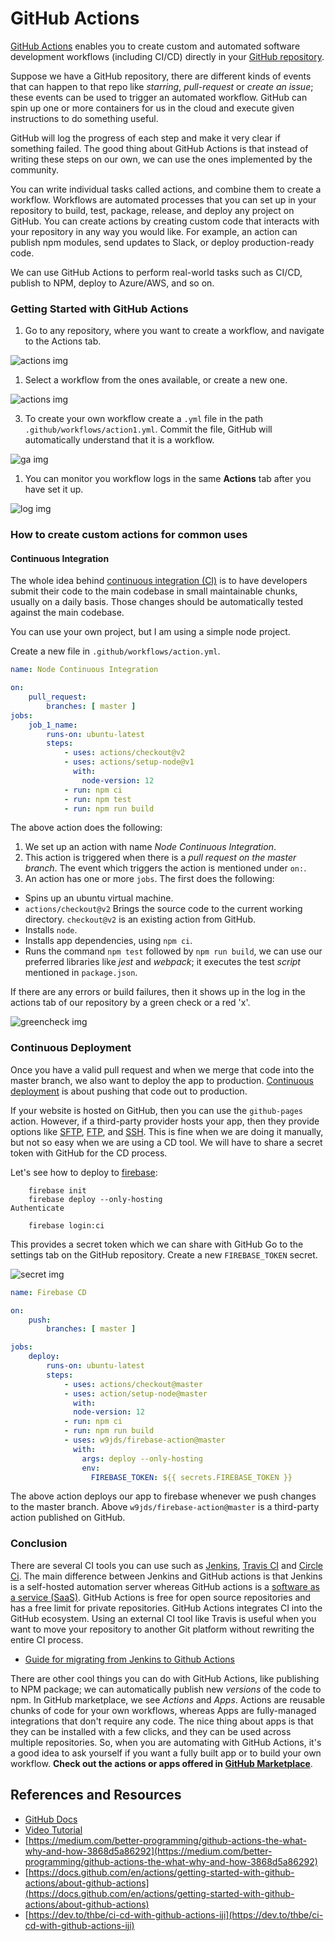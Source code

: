 # GitHub Actions

[GitHub Actions](https://github.com/features/actions) enables you to create custom and automated software development workflows (including CI/CD) directly in your [GitHub repository](https://github.com/github).
<!--more-->

Suppose we have a GitHub repository, there are different kinds of events that can happen to that repo like *starring*, *pull-request* or *create an issue*; these events can be used to trigger an automated workflow. GitHub can spin up one or more containers for us in the cloud and execute given instructions to do something useful.

GitHub will log the progress of each step and make it very clear if something failed. The good thing about GitHub Actions is that instead of writing these steps on our own, we can use the ones implemented by the community.

You can write individual tasks called actions, and combine them to create a workflow. Workflows are automated processes that you can set up in your repository to build, test, package, release, and deploy any project on GitHub. You can create actions by creating custom code that interacts with your repository in any way you would like. For example, an action can publish npm modules, send updates to Slack, or deploy production-ready code.

We can use GitHub Actions to perform real-world tasks such as CI/CD, publish to NPM, deploy to Azure/AWS, and so on.

### Getting Started with GitHub Actions

1. Go to any repository, where you want to create a workflow, and navigate to the Actions tab.

![actions img](github-actions/../img/repo.png)

1. Select a workflow from the ones available, or create a new one.

![actions img](github-actions/../img/actions.png)

3. To create your own workflow create a `.yml` file in the path `.github/workflows/action1.yml`. Commit the file, GitHub will automatically understand that it is a workflow.

![ga img](github-actions/img/../../img/ga4.png)

1. You can monitor you workflow logs in the same **Actions** tab after you have set it up.

![log img](/github-actions/imglog.png)

### How to create custom actions for common uses

#### Continuous Integration

The whole idea behind [continuous integration (CI)](https://en.wikipedia.org/wiki/Continuous_integration) is to have developers submit their code to the main codebase in small maintainable chunks, usually on a daily basis. Those changes should be automatically tested against the main codebase.

You can use your own project, but I am using a simple node project.

Create a new file in `.github/workflows/action.yml`.

```yml
name: Node Continuous Integration

on:
    pull_request:
        branches: [ master ]
jobs:
    job_1_name:
        runs-on: ubuntu-latest
        steps:
            - uses: actions/checkout@v2
            - uses: actions/setup-node@v1
              with:
                node-version: 12
            - run: npm ci
            - run: npm test
            - run: npm run build
```

The above action does the following:

1. We set up an action with name *Node Continuous Integration*.
2. This action is triggered when there is a *pull request on the master branch*. The event which triggers the action is mentioned under `on:`.
3. An action has one or more `jobs`. The first does the following:

* Spins up an ubuntu virtual machine.
* `actions/checkout@v2` Brings the source code to the current working directory. `checkout@v2` is an existing action from GitHub.
* Installs `node`.
* Installs app dependencies, using `npm ci`.
* Runs the command `npm test` followed by `npm run build`, we can use our preferred libraries like *jest* and *webpack*; it executes the test *script* mentioned in `package.json`.

If there are any errors or build failures, then it shows up in the log in the actions tab of our repository by a green check or a red 'x'.

![greencheck img](/workshop/github-actions/greencheck.png)

### Continuous Deployment

Once you have a valid pull request and when we merge that code into the master branch, we also want to deploy the app to production. [Continuous deployment](https://www.atlassian.com/continuous-delivery/continuous-deployment) is about pushing that code out to production.

If your website is hosted on GitHub, then you can use the `github-pages` action. However, if a third-party provider hosts your app, then they provide options like [SFTP](https://www.digitalocean.com/community/tutorials/how-to-use-sftp-to-securely-transfer-files-with-a-remote-server), [FTP](https://github.com/marketplace/actions/ftp-deploy), and [SSH](https://github.com/marketplace/actions/ssh-deploy). This is fine when we are doing it manually, but not so easy when we are using a CD tool. We will have to share a secret token with GitHub for the CD process.

Let's see how to deploy to [firebase](http://firebase.google.com/):

```
    firebase init
    firebase deploy --only-hosting
Authenticate

    firebase login:ci
```

This provides a secret token which we can share with GitHub
Go to the settings tab on the GitHub repository. Create a new `FIREBASE_TOKEN` secret.

![secret img](/github-actions/secret.png)

```yml
name: Firebase CD

on:
    push:
        branches: [ master ]

jobs:
    deploy:
        runs-on: ubuntu-latest
        steps:
            - uses: actions/checkout@master
            - uses: action/setup-node@master
              with:
              node-version: 12
            - run: npm ci
            - run: npm run build
            - uses: w9jds/firebase-action@master
              with:
                args: deploy --only-hosting
                env:
                  FIREBASE_TOKEN: ${{ secrets.FIREBASE_TOKEN }}
```

The above action deploys our app to firebase whenever we push changes to the master branch. Above `w9jds/firebase-action@master` is a third-party action published on GitHub.

### Conclusion

There are several CI tools you can use such as [Jenkins](https://www.jenkins.io/), [Travis CI](https://travis-ci.org/) and [Circle Ci](https://circleci.com/). The main difference between Jenkins and GitHub actions is that Jenkins is a self-hosted automation server whereas GitHub actions is a [software as a service (SaaS)](https://en.wikipedia.org/wiki/Software_as_a_service). GitHub Actions is free for open source repositories and has a free limit for private repositories. GitHub Actions integrates CI into the GitHub ecosystem. Using an external CI tool like Travis is useful when you want to move your repository to another Git platform without rewriting the entire CI process.

* [Guide for migrating from Jenkins to Github Actions](https://docs.github.com/en/actions/migrating-to-github-actions/migrating-from-jenkins-to-github-actions)

There are other cool things you can do with GitHub Actions, like publishing to NPM package; we can automatically publish new *versions* of the code to npm. In GitHub marketplace, we see *Actions* and *Apps*. Actions are reusable chunks of code for your own workflows, whereas Apps are fully-managed integrations that don't require any code. The nice thing about apps is that they can be installed with a few clicks, and they can be used across multiple repositories. So, when you are automating with GitHub Actions, it's a good idea to ask yourself if you want a fully built app or to build your own workflow. **Check out the actions or apps offered in [GitHub Marketplace](https://github.com/marketplace/)**.

## References and Resources

* [GitHub Docs](https://docs.github.com/en/actions)
* [Video Tutorial](https://www.youtube.com/watch?v=eB0nUzAI7M8)
* [https://medium.com/better-programming/github-actions-the-what-why-and-how-3868d5a86292](https://medium.com/better-programming/github-actions-the-what-why-and-how-3868d5a86292)
* [https://docs.github.com/en/actions/getting-started-with-github-actions/about-github-actions](https://docs.github.com/en/actions/getting-started-with-github-actions/about-github-actions)
* [https://dev.to/thbe/ci-cd-with-github-actions-iji](https://dev.to/thbe/ci-cd-with-github-actions-iji)
